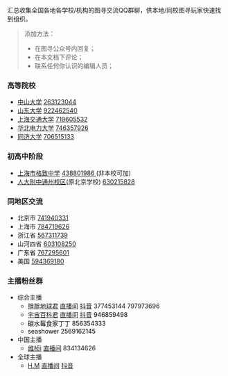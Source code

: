 汇总收集全国各地各学校/机构的图寻交流QQ群聊，供本地/同校图寻玩家快速找到组织。

> 添加方法：
>
> + 在图寻公众号内回复；
> + 在本文档下评论；
> + 联系任何你认识的编辑人员；
>

### 高等院校
+ [中山大学](https://www.sysu.edu.cn/) [263123044](http://qm.qq.com/cgi-bin/qm/qr?_wv=1027&k=sax7U7dcgxi7ba-izu9-xP_F7mYImZzJ&authKey=pOTrepA2Qt0ck625uvKVZW%2BGnq8xvDAU1mC1H0MW1nkIY8g9XlUtPrMkGJfHVPQP&noverify=0&group_code=263123044)
+ [山东大学](https://www.sdu.edu.cn/) [922462540](http://qm.qq.com/cgi-bin/qm/qr?_wv=1027&k=tbGMI2BAKn94clwQR-lcQuu-5pE1Eryd&authKey=SIVSWZLGcHwxEDN6qtTwhKsy0255sDTyV6SJ61GlwiZYPVw4iW5EHciwVKyis2Ns&noverify=0&group_code=922462540)
+ [上海交通大学](https://www.sjtu.edu.cn/) [719605532](https://qm.qq.com/cgi-bin/qm/qr?_wv=1027&k=kA10EX03OvRNB7YUMzxduFagk2MpBOR9&authKey=pXVpbstjMG9%2FzbYz3ZbGXxC33nVA6yK4zCPhtP2%2F8qFjYnswTbEzUvwsGTaZO0Oh&noverify=0&group_code=719605532)
+ [华北电力大学](https://www.ncepu.edu.cn/) [746357926](http://qm.qq.com/cgi-bin/qm/qr?_wv=1027&k=ahyED0DieVcy3W-ENQ88m07SEZivg3ue&authKey=PMrArV1qbNg4ooMoOKQvwV2CHfUFUrgr42%2FA8V0KP0ktAKBsKYvbyUs1zni3EBQH&noverify=0&group_code=746357926)
+ [同济大学](https://www.tongji.edu.cn/) [706515133](http://qm.qq.com/cgi-bin/qm/qr?_wv=1027&k=0g7QWHhHFWmn9__JmO1T-GuyKL3H499Y&authKey=YaRw%2FvlqapEUlTz8HTL7C64NHBdFHIXKLJw1tyPQMUPR4AWqskdppPewtE5WXIZU&noverify=0&group_code=706515133)

### 初高中阶段
+ [上海市格致中学](https://gezhi.hpe.cn/) [438801986 ](https://qm.qq.com/cgi-bin/qm/qr?_wv=1027&k=TyjUMLAQ0OSztCFaMrGyA483Ll3ovF2c&authKey=MteMX1oBzhgpqTKbBcy9O09BWa7Y8nPHcrphcKi0iRxpr955Kguq2c0Oh%2FO7i%2BxI&noverify=0&group_code=438801986)(非本校可加)
+ [人大附中通州校区](http://rdfztzxq.cn/)(原北京学校) [630215828](https://qm.qq.com/cgi-bin/qm/qr?_wv=1027&k=OlzQz8NL-Vkf8-qcsmNcqNWv5CcNMaFd&authKey=S%2FIqpunkkhLsHh5zjONzyogGU5YRUqk8Up231qS6QeuNlv4faFnqfSJIbkSoX90V&noverify=0&group_code=630215828)

### 同地区交流
+ 北京市 [741940331](https://qm.qq.com/cgi-bin/qm/qr?_wv=1027&k=YHCaVsojwsDqFOXZPEJW4kGX6FNmIyfU&authKey=ca%2FSPgjOO4ghDY1j3h8DNeenUzcPE5ZQigTv1724GCdWHf00pU1eAbEotA8z1l8U&noverify=0&group_code=741940331)
+ 上海市 [784719626](https://qm.qq.com/cgi-bin/qm/qr?_wv=1027&k=Dgcy8ioWY9P2egZf-7KRgsHxTUCcd65h&authKey=z9nMRLc1p0iHsiBFIWW%2BCSpRZDmnpRNXPGGdoCsWteJlsXisGsmPkXxys5oFE2wB&noverify=0&group_code=784719626)
+ 浙江省 [567311739](https://qm.qq.com/cgi-bin/qm/qr?_wv=1027&k=34mMLHcQPws4ORkUr652N3TegaM76Wvh&authKey=8TKeoSo2hVB7GN7dcrAmWVFkO0OOIS9tm4y1nKyGtmd3RVnhWjkWYOfCI5CzK5ZB&noverify=0&group_code=567311739)
+ 山河四省 [603108250](https://qm.qq.com/cgi-bin/qm/qr?_wv=1027&k=8s5BjC31vTsJBExzTExZLoxJYCCxhzpD&authKey=zjfpAZQtAH8bKcF4%2BKurosxIP7rI%2FYFb0gdBOVcuoU4HO1Go%2BNI%2FRrZRlQCIVqDo&noverify=0&group_code=603108250)
+ <font style="color:rgb(0, 0, 0);">广东省 </font>[767295601](https://qm.qq.com/cgi-bin/qm/qr?_wv=1027&k=dSVUcfzf75vSqDYSkgwTBlStBjvHGCsv&authKey=hWHL57RTMRypoz46y2CCjrqmTeW%2FLl9EJsv3bBU5vXMap6HmJS%2BOa1Oo17yEZE24&noverify=0&group_code=767295601)
+ 美国 [594369180](https://qm.qq.com/cgi-bin/qm/qr?_wv=1027&k=m4vn5O_scObXRWkJTz-mL5-nAtuIVM4P&authKey=nIh0Ec9H9Of812IrDGDgOlQt7z%2Fp%2FH%2FxkGUQ089JNgvbaGwcpHOfy6p9CmE6JRSB&noverify=0&group_code=594369180)

### 主播粉丝群
+ 综合主播
    - [胖胖地球君](https://space.bilibili.com/111714204) [直播间](https://live.bilibili.com/25647219) [抖音](https://www.douyin.com/user/MS4wLjABAAAA60OnsTS-H91VmzqQhu1VpC1_tjD66jSlXLSypZyOr6okVjjPxhYUI3-sXFqOCb-u) 377453144 797973696
    - [宇宙百科君](https://space.bilibili.com/93569847) [直播间](https://live.bilibili.com/25651185) [抖音](https://www.douyin.com/user/MS4wLjABAAAAUGBsuSvDlHJAKnF30CFDo5vr_LdE1SITPFZMDM_VCNghttps://www.douyin.com/user/MS4wLjABAAAAUGBsuSvDlHJAKnF30CFDo5vr_LdE1SITPFZMDM_VCNg) <font style="color:rgb(0, 0, 0);">946859498</font>
    - <font style="color:rgb(0, 0, 0);">碳水莓食家丁丁 856354333</font>
    - <font style="color:rgb(0, 0, 0);">seashower 2569162145</font>
+ 中国主播
    - [维桢i](https://space.bilibili.com/15438934) [直播间](https://live.bilibili.com/1670598) 834134626
+ 全球主播
    - [H.M](https://space.bilibili.com/1655209518) [直播间](https://live.bilibili.com/30645353) [抖音](https://www.douyin.com/user/MS4wLjABAAAA85y6eNem80eLmiXqCE0kANMhNGnl0run70O3SPIrpEtE-yLq_4LNrPcRwc2l17iI)

